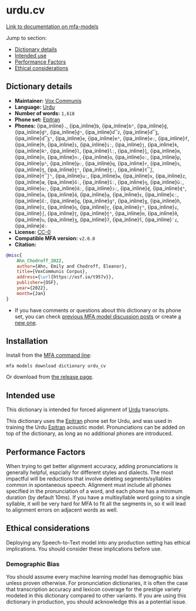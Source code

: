 
# urdu.cv

[Link to documentation on mfa-models](https://mfa-models.readthedocs.io/en/main/dictionary/urdu_cv.html)

Jump to section:

- [Dictionary details](#dictionary-details)
- [Intended use](#intended-use)
- [Performance Factors](#performance-factors)
- [Ethical considerations](#ethical-considerations)

## Dictionary details

- **Maintainer:** [Vox Communis](https://osf.io/t957v/)
- **Language:** [Urdu](https://en.wikipedia.org/wiki/Urdu)
- **Number of words:** `1,618`
- **Phone set:** [Epitran](https://github.com/dmort27/epitran)
- **Phones:** {ipa_inline}`.`, {ipa_inline}`b`, {ipa_inline}`bʱ`, {ipa_inline}`d̪`, {ipa_inline}`d̪ʱ`, {ipa_inline}`d̪ᵊ`, {ipa_inline}`d͡z`, {ipa_inline}`d͡ʒ`, {ipa_inline}`d͡ʒʱ`, {ipa_inline}`e`, {ipa_inline}`eʱ`, {ipa_inline}`eː`, {ipa_inline}`f`, {ipa_inline}`h`, {ipa_inline}`i`, {ipa_inline}`iː`, {ipa_inline}`j`, {ipa_inline}`k`, {ipa_inline}`kʰ`, {ipa_inline}`l`, {ipa_inline}`lː`, {ipa_inline}`l̪`, {ipa_inline}`m`, {ipa_inline}`n`, {ipa_inline}`nː`, {ipa_inline}`o`, {ipa_inline}`oː`, {ipa_inline}`p`, {ipa_inline}`pʰ`, {ipa_inline}`pː`, {ipa_inline}`q`, {ipa_inline}`r`, {ipa_inline}`s`, {ipa_inline}`t̪`, {ipa_inline}`t̪ʰ`, {ipa_inline}`t̪ː`, {ipa_inline}`t͡ʃ`, {ipa_inline}`t͡ʃʰ`, {ipa_inline}`uː`, {ipa_inline}`w`, {ipa_inline}`x`, {ipa_inline}`z`, {ipa_inline}`æ`, {ipa_inline}`õː`, {ipa_inline}`ĩː`, {ipa_inline}`ŋ`, {ipa_inline}`ũː`, {ipa_inline}`ɑː`, {ipa_inline}`ɑ̃ː`, {ipa_inline}`ɔː`, {ipa_inline}`ɖ`, {ipa_inline}`ɖʱ`, {ipa_inline}`ə`, {ipa_inline}`ə̃`, {ipa_inline}`ə̯`, {ipa_inline}`ɛ`, {ipa_inline}`ɛː`, {ipa_inline}`ɛ̃ː`, {ipa_inline}`ɡ`, {ipa_inline}`ɡʱ`, {ipa_inline}`ɣ`, {ipa_inline}`ɦ`, {ipa_inline}`ɪ`, {ipa_inline}`ɳ`, {ipa_inline}`ɽ`, {ipa_inline}`ɽʱ`, {ipa_inline}`ɾ`, {ipa_inline}`ʃ`, {ipa_inline}`ʈ`, {ipa_inline}`ʈʰ`, {ipa_inline}`ʊ`, {ipa_inline}`ʊ̃`, {ipa_inline}`ʋ`, {ipa_inline}`ʒ`, {ipa_inline}`ʔ`, {ipa_inline}`ʕ`, {ipa_inline}`ˈɾ`, {ipa_inline}`ẽː`
- **License:** [CC-0](https://creativecommons.org/publicdomain/zero/1.0/)
- **Compatible MFA version:** `v2.0.0`
- **Citation:**

```bibtex
@misc{
	Ahn_Chodroff_2022,
	author={Ahn, Emily and Chodroff, Eleanor},
	title={VoxCommunis Corpus},
	address={\url{https://osf.io/t957v}},
	publisher={OSF},
	year={2022},
	month={Jan}
}
```

- If you have comments or questions about this dictionary or its phone set, you can check [previous MFA model discussion posts](https://github.com/MontrealCorpusTools/mfa-models/discussions?discussions_q=Urdu+CV+dictionary+v2.0.0) or create [a new one](https://github.com/MontrealCorpusTools/mfa-models/discussions/new).

## Installation

Install from the [MFA command line](https://montreal-forced-aligner.readthedocs.io/en/latest/user_guide/models/index.html):

```
mfa models download dictionary urdu_cv
```

Or download from [the release page](https://github.com/MontrealCorpusTools/mfa-models/releases/tag/dictionary-urdu_cv-v2.0.0).

## Intended use

This dictionary is intended for forced alignment of [Urdu](https://en.wikipedia.org/wiki/Urdu) transcripts.

This dictionary uses the [Epitran](https://github.com/dmort27/epitran) phone set for Urdu, and was used in training the Urdu [Epitran](https://github.com/dmort27/epitran) acoustic model.
Pronunciations can be added on top of the dictionary, as long as no additional phones are introduced.

## Performance Factors

When trying to get better alignment accuracy, adding pronunciations is generally helpful, espcially for different styles and dialects.  The most impactful will be reductions that
involve deleting segments/syllables common in spontaneous speech.  Alignment must include all phones specified in the pronunciation of a word, and each phone has
a minimum duration (by default 10ms). If you have a multisyllable word going to a single syllable, it will be very hard for MFA to fit all the segments in,
so it will lead to alignment errors on adjacent words as well.

## Ethical considerations

Deploying any Speech-to-Text model into any production setting has ethical implications. You should consider these implications before use.

### Demographic Bias

You should assume every machine learning model has demographic bias unless proven otherwise.
For pronunciation dictionaries, it is often the case that transcription accuracy and lexicon coverage for the prestige variety modeled in this dictionary compared to other variants.
If you are using this dictionary in production, you should acknowledge this as a potential issue.
